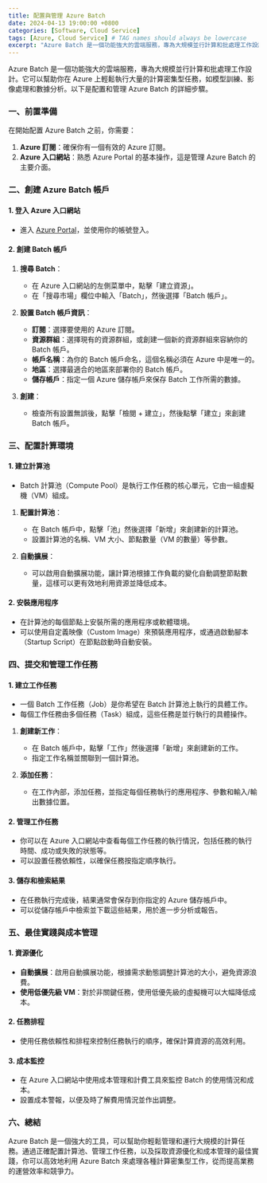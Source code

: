 ```yaml
---
title: 配置與管理 Azure Batch
date: 2024-04-13 19:00:00 +0800
categories: [Software, Cloud Service]
tags: [Azure, Cloud Service] # TAG names should always be lowercase
excerpt: "Azure Batch 是一個功能強大的雲端服務，專為大規模並行計算和批處理工作設計。"
---
```


Azure Batch 是一個功能強大的雲端服務，專為大規模並行計算和批處理工作設計。它可以幫助你在 Azure 上輕鬆執行大量的計算密集型任務，如模型訓練、影像處理和數據分析。以下是配置和管理 Azure Batch 的詳細步驟。

### **一、前置準備**

在開始配置 Azure Batch 之前，你需要：

1. **Azure 訂閱**：確保你有一個有效的 Azure 訂閱。
2. **Azure 入口網站**：熟悉 Azure Portal 的基本操作，這是管理 Azure Batch 的主要介面。

### **二、創建 Azure Batch 帳戶**

#### **1. 登入 Azure 入口網站**
   - 進入 [Azure Portal](https://portal.azure.com)，並使用你的帳號登入。

#### **2. 創建 Batch 帳戶**
   1. **搜尋 Batch**：
      - 在 Azure 入口網站的左側菜單中，點擊「建立資源」。
      - 在「搜尋市場」欄位中輸入「Batch」，然後選擇「Batch 帳戶」。

   2. **設置 Batch 帳戶資訊**：
      - **訂閱**：選擇要使用的 Azure 訂閱。
      - **資源群組**：選擇現有的資源群組，或創建一個新的資源群組來容納你的 Batch 帳戶。
      - **帳戶名稱**：為你的 Batch 帳戶命名，這個名稱必須在 Azure 中是唯一的。
      - **地區**：選擇最適合的地區來部署你的 Batch 帳戶。
      - **儲存帳戶**：指定一個 Azure 儲存帳戶來保存 Batch 工作所需的數據。

   3. **創建**：
      - 檢查所有設置無誤後，點擊「檢閱 + 建立」，然後點擊「建立」來創建 Batch 帳戶。

### **三、配置計算環境**

#### **1. 建立計算池**
   - Batch 計算池（Compute Pool）是執行工作任務的核心單元，它由一組虛擬機（VM）組成。

   1. **配置計算池**：
      - 在 Batch 帳戶中，點擊「池」然後選擇「新增」來創建新的計算池。
      - 設置計算池的名稱、VM 大小、節點數量（VM 的數量）等參數。

   2. **自動擴展**：
      - 可以啟用自動擴展功能，讓計算池根據工作負載的變化自動調整節點數量，這樣可以更有效地利用資源並降低成本。

#### **2. 安裝應用程序**
   - 在計算池的每個節點上安裝所需的應用程序或軟體環境。
   - 可以使用自定義映像（Custom Image）來預裝應用程序，或通過啟動腳本（Startup Script）在節點啟動時自動安裝。

### **四、提交和管理工作任務**

#### **1. 建立工作任務**
   - 一個 Batch 工作任務（Job）是你希望在 Batch 計算池上執行的具體工作。
   - 每個工作任務由多個任務（Task）組成，這些任務是並行執行的具體操作。

   1. **創建新工作**：
      - 在 Batch 帳戶中，點擊「工作」然後選擇「新增」來創建新的工作。
      - 指定工作名稱並關聯到一個計算池。

   2. **添加任務**：
      - 在工作內部，添加任務，並指定每個任務執行的應用程序、參數和輸入/輸出數據位置。

#### **2. 管理工作任務**
   - 你可以在 Azure 入口網站中查看每個工作任務的執行情況，包括任務的執行時間、成功或失敗的狀態等。
   - 可以設置任務依賴性，以確保任務按指定順序執行。

#### **3. 儲存和檢索結果**
   - 在任務執行完成後，結果通常會保存到你指定的 Azure 儲存帳戶中。
   - 可以從儲存帳戶中檢索並下載這些結果，用於進一步分析或報告。

### **五、最佳實踐與成本管理**

#### **1. 資源優化**
   - **自動擴展**：啟用自動擴展功能，根據需求動態調整計算池的大小，避免資源浪費。
   - **使用低優先級 VM**：對於非關鍵任務，使用低優先級的虛擬機可以大幅降低成本。

#### **2. 任務排程**
   - 使用任務依賴性和排程來控制任務執行的順序，確保計算資源的高效利用。

#### **3. 成本監控**
   - 在 Azure 入口網站中使用成本管理和計費工具來監控 Batch 的使用情況和成本。
   - 設置成本警報，以便及時了解費用情況並作出調整。

### **六、總結**

Azure Batch 是一個強大的工具，可以幫助你輕鬆管理和運行大規模的計算任務。通過正確配置計算池、管理工作任務，以及採取資源優化和成本管理的最佳實踐，你可以高效地利用 Azure Batch 來處理各種計算密集型工作，從而提高業務的運營效率和競爭力。
